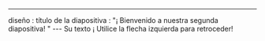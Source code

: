 ---
 diseño : título de la diapositiva
 : "¡ Bienvenido a nuestra segunda diapositiva! " 
--- Su texto ¡ Utilice la flecha izquierda para retroceder!
